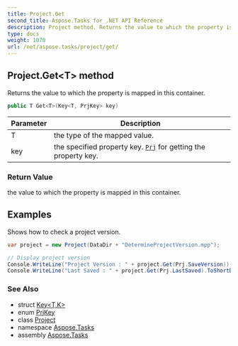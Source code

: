 ```yaml
---
title: Project.Get
second_title: Aspose.Tasks for .NET API Reference
description: Project method. Returns the value to which the property is mapped in this container
type: docs
weight: 1070
url: /net/aspose.tasks/project/get/
---
```

## Project.Get&lt;T&gt; method

Returns the value to which the property is mapped in this container.

```csharp
public T Get<T>(Key<T, PrjKey> key)
```

| Parameter | Description |
| --- | --- |
| T | the type of the mapped value. |
| key | the specified property key. [`Prj`](../../prj/) for getting the property key. |

### Return Value

the value to which the property is mapped in this container.

## Examples

Shows how to check a project version.

```csharp
var project = new Project(DataDir + "DetermineProjectVersion.mpp");

// Display project version
Console.WriteLine("Project Version : " + project.Get(Prj.SaveVersion));
Console.WriteLine("Last Saved : " + project.Get(Prj.LastSaved).ToShortDateString());
```

### See Also

* struct [Key&lt;T,K&gt;](../../key-2/)
* enum [PrjKey](../../prjkey/)
* class [Project](../)
* namespace [Aspose.Tasks](../../project/)
* assembly [Aspose.Tasks](../../../)



